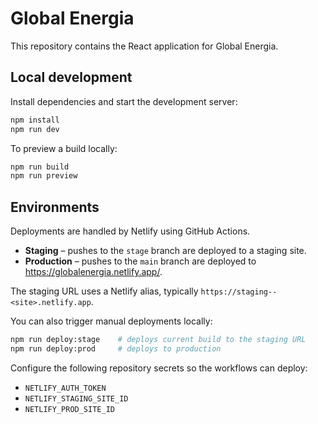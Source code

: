 # Global Energia

This repository contains the React application for Global Energia.

## Local development

Install dependencies and start the development server:

```bash
npm install
npm run dev
```

To preview a build locally:

```bash
npm run build
npm run preview
```

## Environments

Deployments are handled by Netlify using GitHub Actions.

- **Staging** – pushes to the `stage` branch are deployed to a staging site.
- **Production** – pushes to the `main` branch are deployed to <https://globalenergia.netlify.app/>.

The staging URL uses a Netlify alias, typically `https://staging--<site>.netlify.app`.

You can also trigger manual deployments locally:

```bash
npm run deploy:stage    # deploys current build to the staging URL
npm run deploy:prod     # deploys to production
```

Configure the following repository secrets so the workflows can deploy:

- `NETLIFY_AUTH_TOKEN`
- `NETLIFY_STAGING_SITE_ID`
- `NETLIFY_PROD_SITE_ID`

